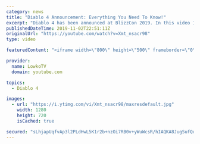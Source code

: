 ```yaml
---
category: news
title: "Diablo 4 Announcement: Everything You Need To Know!"
excerpt: "Diablo 4 has been announced at BlizzCon 2019. In this video I go over everything you need to know about this upcoming Blizzard Entertainment game."
publishedDateTime: 2019-11-02T22:51:11Z
originalUrl: "https://youtube.com/watch?v=Xmt_nsacr98"
type: video

featuredContent: "<iframe width=\"800\" height=\"500\" frameborder=\"0\" src=\"https://www.youtube.com/embed/Xmt_nsacr98\" allow=\"accelerometer; autoplay; encrypted-media; gyroscope; picture-in-picture\" allowfullscreen></iframe>"

provider:
  name: LowkoTV
  domain: youtube.com

topics:
  - Diablo 4

images:
  - url: "https://i.ytimg.com/vi/Xmt_nsacr98/maxresdefault.jpg"
    width: 1280
    height: 720
    isCached: true

secured: "sLhjapUqfvAp3l2PLdHwL5K1r2b+nzOi7RB0v+yWuWcsR/hIAQKA8JugSufQu2hMOv/5EmT2GK369kzyVk7GFuXuIqcpMXyBpGxVybijIVVK7xOs/F1pdJTdsNmFRXbNYQpeyVicjcatLBVTBHnkO7db2uRRFdA1meRwtqoAdjy9UmOyc8wkYFo+k77CBcTSm1I87+s/4nQJA6dlDZkNMVHsFt88t3aRTR3UPhDtfP0V5Wq2ISNvScOpCHpUBSfrr82+oKB6LZTVyYO7+IC/SycFwJghZx4PLNYXz6qkXbI8iV4FZ3o968sKGNuoUMnFRzYZLo/5WuW53+NsQfMuTymrj/mstMWf0IzJqZMgokdZ6XqNSDRagLLYNLkXYQYaHe19bv3YepgM5AIiRwzKMckj9msWKXyi13FBbZNG1VvuniW9rqGR+ChAE467IlVA;oMyBiT1/OmI9rNu+mTE02Q=="
---
```


